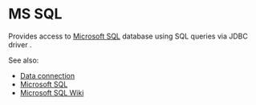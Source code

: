 <!-- TITLE: MS SQL -->
<!-- SUBTITLE: -->

# MS SQL

Provides access to [Microsoft SQL](https://www.microsoft.com/en-us/sql-server) database
using SQL queries via JDBC driver . 

See also:

  * [Data connection](../data-connection.md)
  * [Microsoft SQL](https://www.microsoft.com/en-us/sql-server)
  * [Microsoft SQL Wiki](https://en.wikipedia.org/wiki/Microsoft_SQL_Server)
